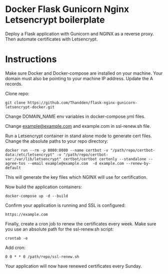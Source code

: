 # Docker Flask Gunicorn Nginx Letsencrypt boilerplate

Deploy a Flask application with Gunicorn and NGINX as a reverse proxy. Then automate certificates with Letsencrypt.


# Instructions

Make sure Docker and Docker-compose are installed on your machine. Your domain must also be pointing to your machine IP address. Update the A records.

Clone repo:

    git clone https://github.com/Thandden/flask-nginx-gunicorn-letsencrypt-docker.git

Change DOMAIN_NAME env variables in docker-compose.yml files.

Change example@example.com and example.com in ssl-renew.sh file. 

Run a Letsencrypt container in stand alone mode to generate cert files. Change the absolute paths to your repo directory:

    docker run --rm -p 8080:8080 --name certbot -v "/path/repo/certbot-data:/etc/letsencrypt" -v "/path/repo/certbot-var:/var/lib/letsencrypt" certbot/certbot certonly --standalone --agree-tos --email example@example.com  -d example.com --renew-by-default

This will generate the key files which NGINX will use for certification.

Now build the application containers:

    docker-compose up -d --build
 Confirm your application is running and SSL is configured:
 

    https://example.com
  Finally, create a cron job to renew the certificates every week. Make sure you use an absolute path for the ssl-renew.sh script:
  

    crontab -e
   
Add cron:

    
    0 0 * * 0 /path/repo/ssl-renew.sh
 Your application will now have renewed certificates every Sunday. 
